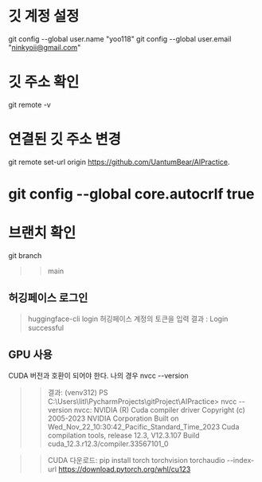 # 깃 계정 설정
git config --global user.name "yoo118"
git config --global user.email "ninkyoii@gmail.com"

# 깃 주소 확인
git remote -v

# 연결된 깃 주소 변경 
git remote set-url origin https://github.com/UantumBear/AIPractice.

# git config --global core.autocrlf true

# 브랜치 확인
git branch
>> main


## 허깅페이스 로그인
> huggingface-cli login
> 허깅페이스 계정의 토큰을 입력
> 결과 : Login successful

## GPU 사용
CUDA 버전과 호환이 되어야 한다.
나의 경우
nvcc --version
>> 결과:
(venv312) PS C:\Users\litl\PycharmProjects\gitProject\AIPractice> nvcc --version
nvcc: NVIDIA (R) Cuda compiler driver
Copyright (c) 2005-2023 NVIDIA Corporation
Built on Wed_Nov_22_10:30:42_Pacific_Standard_Time_2023
Cuda compilation tools, release 12.3, V12.3.107
Build cuda_12.3.r12.3/compiler.33567101_0

>> CUDA 다운로드:
pip install torch torchvision torchaudio --index-url https://download.pytorch.org/whl/cu123

